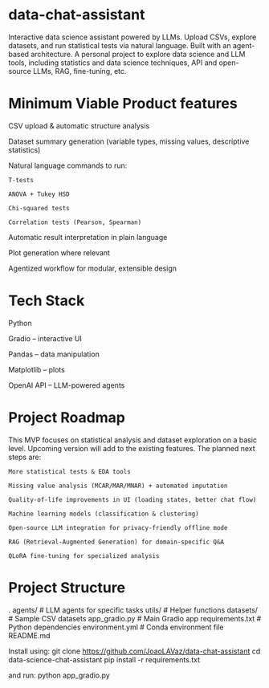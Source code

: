 # data-chat-assistant
Interactive data science assistant powered by LLMs. Upload CSVs, explore datasets, and run statistical tests via natural language. Built with an agent-based architecture. A personal project to explore data science and LLM tools, including statistics and data science techniques, API and open-source LLMs, RAG, fine-tuning, etc.


# Minimum Viable Product features

CSV upload & automatic structure analysis

Dataset summary generation (variable types, missing values, descriptive statistics)

Natural language commands to run:

    T-tests

    ANOVA + Tukey HSD

    Chi-squared tests

    Correlation tests (Pearson, Spearman)

Automatic result interpretation in plain language

Plot generation where relevant

Agentized workflow for modular, extensible design


# Tech Stack

Python

Gradio – interactive UI

Pandas – data manipulation

Matplotlib – plots

OpenAI API – LLM-powered agents


# Project Roadmap 

This MVP focuses on statistical analysis and dataset exploration on a basic level.
Upcoming version will add to the existing features.
The planned next steps are:

    More statistical tests & EDA tools

    Missing value analysis (MCAR/MAR/MNAR) + automated imputation

    Quality-of-life improvements in UI (loading states, better chat flow)

    Machine learning models (classification & clustering)

    Open-source LLM integration for privacy-friendly offline mode

    RAG (Retrieval-Augmented Generation) for domain-specific Q&A

    QLoRA fine-tuning for specialized analysis


# Project Structure
.
 agents/                  # LLM agents for specific tasks
 utils/                   # Helper functions
 datasets/                # Sample CSV datasets
 app_gradio.py            # Main Gradio app
 requirements.txt         # Python dependencies
 environment.yml          # Conda environment file
 README.md


Install using:
    git clone https://github.com/JoaoLAVaz/data-chat-assistant
    cd data-science-chat-assistant
    pip install -r requirements.txt

and run:
    python app_gradio.py
